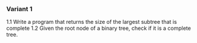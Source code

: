 ### Variant 1
1.1 Write a program that returns the size of the largest subtree that is complete
1.2 Given the root node of a binary tree, check if it is a complete tree.